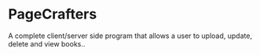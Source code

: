# PageCrafters
A complete client/server side program that allows a user to upload, update, delete and view books..
